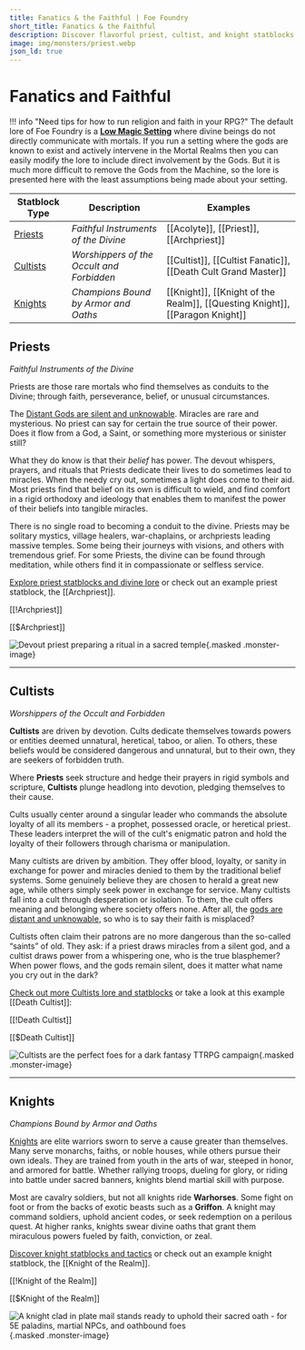 ```yaml
---
title: Fanatics & the Faithful | Foe Foundry
short_title: Fanatics & the Faithful
description: Discover flavorful priest, cultist, and knight statblocks for your 5E campaign. Explore divine lore and dark devotion for unforgettable encounters.
image: img/monsters/priest.webp
json_ld: true
---
```


# Fanatics and Faithful

!!! info "Need tips for how to run religion and faith in your RPG?"
    The default lore of Foe Foundry is a [**Low Magic Setting**](../topics/faith.md) where divine beings do not directly communicate with mortals. If you run a setting where the gods are known to exist and actively intervene in the Mortal Realms then you can easily modify the lore to include direct involvement by the Gods. But it is much more difficult to remove the Gods from the Machine, so the lore is presented here with the least assumptions being made about your setting.

| Statblock Type | Description | Examples |
|----------------|-------------|----------|
| [Priests](../monsters/priest.md) | *Faithful Instruments of the Divine* | [[Acolyte]], [[Priest]], [[Archpriest]] |
| [Cultists](../monsters/cultist.md) | *Worshippers of the Occult and Forbidden*| [[Cultist]], [[Cultist Fanatic]], [[Death Cult Grand Master]] |
| [Knights](../monsters/knight.md) | *Champions Bound by Armor and Oaths* | [[Knight]], [[Knight of the Realm]], [[Questing Knight]], [[Paragon Knight]] |

## Priests

*Faithful Instruments of the Divine*

Priests are those rare mortals who find themselves as conduits to the Divine; through faith, perseverance, belief, or unusual circumstances. 

The [Distant Gods are silent and unknowable](../topics/faith.md#distant-gods). Miracles are rare and mysterious. No priest can say for certain the true source of their power. Does it flow from a God, a Saint, or something more mysterious or sinister still?  

What they do know is that their *belief* has power. The devout whispers, prayers, and rituals that Priests dedicate their lives to do sometimes lead to miracles. When the needy cry out, sometimes a light does come to their aid. Most priests find that belief on its own is difficult to wield, and find comfort in a rigid orthodoxy and ideology that enables them to manifest the power of their beliefs into tangible miracles.

There is no single road to becoming a conduit to the divine. Priests may be solitary mystics, village healers, war-chaplains, or archpriests leading massive temples. Some being their journeys with visions, and others with tremendous grief. For some Priests, the divine can be found through meditation, while others find it in compassionate or selfless service.

[Explore priest statblocks and divine lore](../monsters/priest.md) or check out an example priest statblock, the [[Archpriest]].

[[!Archpriest]]

[[$Archpriest]]

![Devout priest preparing a ritual in a sacred temple](../img/monsters/priest.webp){.masked .monster-image}

---

## Cultists

*Worshippers of the Occult and Forbidden*

**Cultists** are driven by devotion. Cults dedicate themselves towards powers or entities deemed unnatural, heretical, taboo, or alien. To others, these beliefs would be considered dangerous and unnatural, but to their own, they are seekers of forbidden truth.  

Where **Priests** seek structure and hedge their prayers in rigid symbols and scripture, **Cultists** plunge headlong into devotion, pledging themselves to their cause.

Cults usually center around a singular leader who commands the absolute loyalty of all its members - a prophet, possessed oracle, or heretical priest. These leaders interpret the will of the cult's enigmatic patron and hold the loyalty of their followers through charisma or manipulation.

Many cultists are driven by ambition. They offer blood, loyalty, or sanity in exchange for power and miracles denied to them by the traditional belief systems. Some genuinely believe they are chosen to herald a great new age, while others simply seek power in exchange for service. Many cultists fall into a cult through desperation or isolation. To them, the cult offers meaning and belonging where society offers none. After all, the [gods are distant and unknowable](../topics/faith.md#distant-gods), so who is to say their faith is misplaced?

Cultists often claim their patrons are no more dangerous than the so-called “saints” of old. They ask: if a priest draws miracles from a silent god, and a cultist draws power from a whispering one, who is the true blasphemer? When power flows, and the gods remain silent, does it matter what name you cry out in the dark?

[Check out more Cultists lore and statblocks](../monsters/cultist.md) or take a look at this example [[Death Cultist]]:

[[!Death Cultist]]

[[$Death Cultist]]

![Cultists are the perfect foes for a dark fantasy TTRPG campaign](../img/monsters/cultist.webp){.masked .monster-image}

---

## Knights

*Champions Bound by Armor and Oaths*

[Knights](../monsters/knight.md) are elite warriors sworn to serve a cause greater than themselves. Many serve monarchs, faiths, or noble houses, while others pursue their own ideals. They are trained from youth in the arts of war, steeped in honor, and armored for battle. Whether rallying troops, dueling for glory, or riding into battle under sacred banners, knights blend martial skill with purpose.

Most are cavalry soldiers, but not all knights ride **Warhorses**. Some fight on foot or from the backs of exotic beasts such as a **Griffon**. A knight may command soldiers, uphold ancient codes, or seek redemption on a perilous quest. At higher ranks, knights swear divine oaths that grant them miraculous powers fueled by faith, conviction, or zeal.

[Discover knight statblocks and tactics](../monsters/knight.md) or check out an example knight statblock, the [[Knight of the Realm]].

[[!Knight of the Realm]]

[[$Knight of the Realm]]

![A knight clad in plate mail stands ready to uphold their sacred oath - for 5E paladins, martial NPCs, and oathbound foes](../img/monsters/knight.webp){.masked .monster-image}

